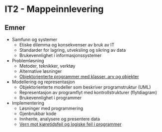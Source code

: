 # IT2 - Mappeinnlevering

## Emner

- Samfunn og systemer
    - Etiske dilemma og konsekvenser av bruk av IT
    - Standarder for lagring, utveksling og sikring av data
    - Brukevennlighet i informasjonssystemer
- Problemløsning
    - Metoder, teknikker, verktøy
    - Alternative løsninger
    - [Objektorienterte programmer med klasser, arv og objekter](Problemløsning/OOP/OOP.md)
- Modellering og representasjon
    - Objektorienterte modeller som beskriver programstruktur (UML)
    - Representasjon av programflyt med kontrollstrukturer (flytdiagram)
    - Brukevennlighet i programmer
- Implementering
    - Løsninger med programmering
    - Gjenbrukbar kode
    - Innhente, analysere og presentere data
    - [Vern mot kjøretidsfeil og logiske feil i programmer](./Implementering/feilhaandtering.md)

